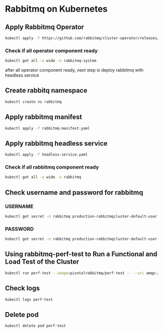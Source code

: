 # Rabbitmq on Kubernetes
## Apply Rabbitmq Operator
```bash
kubectl apply -f https://github.com/rabbitmq/cluster-operator/releases/latest/download/cluster-operator.yml
```
### Check if all operator component ready
```bash
kubectl get all -o wide -n rabbitmq-system
```
after all operator component ready, next step is deploy rabbitmq with headless service 
## Create rabbitq namespace
```bash
kubectl create ns rabbitmq
```
## Apply rabbitmq manifest
```bash
kubectl apply -f rabbitmq-manifest.yaml
```
## Apply rabbitmq headless service
```bash
kubectl apply -f headless-service.yaml
```
### Check if all rabbitmq component ready
```bash
kubectl get all -o wide -n rabbitmq
```
## Check username and password for rabbitmq
### USERNAME
```bash
kubectl get secret -n rabbitmq production-rabbitmqcluster-default-user -o jsonpath='{.data.username}' | base64 --decode
```
### PASSWORD
```bash
kubectl get secret -n rabbitmq production-rabbitmqcluster-default-user -o jsonpath='{.data.password}' | base64 --decode
```

## Using rabbitmq-perf-test to Run a Functional and Load Test of the Cluster
```bash
kubectl run perf-test --image=pivotalrabbitmq/perf-test -- --uri amqp://guest:guest@rabbitmq-headless.rabbitmq.svc
```
## Check logs
```bash
kubectl logs perf-test
```
## Delete pod 
```bash
kubectl delete pod perf-test
```